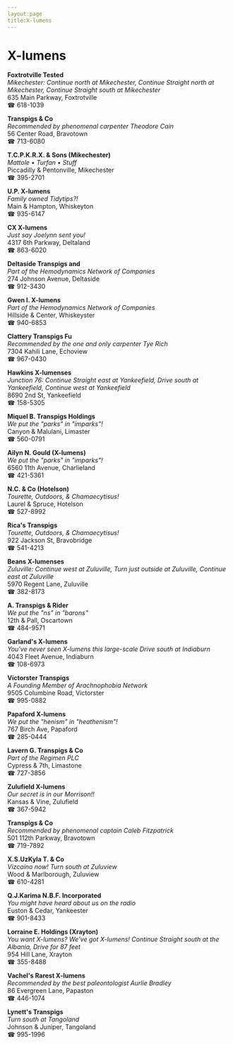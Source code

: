 ```yaml
---
layout:page
title:X-lumens
---
```

# X-lumens

**Foxtrotville Tested**  
_Mikechester: Continue north at Mikechester, Continue Straight north at Mikechester, Continue Straight south at Mikechester_  
635 Main Parkway, Foxtrotville  
☎ 618-1039



**Transpigs & Co**  
_Recommended by phenomenal carpenter Theodore Cain_  
56 Center Road, Bravotown  
☎ 713-6080



**T.C.P.K.R.X. & Sons (Mikechester)**  
_Mattole • Turfan • Stuff_  
Piccadilly & Pentonville, Mikechester  
☎ 395-2701



**U.P. X-lumens**  
_Family owned Tidytips?!_  
Main & Hampton, Whiskeyton  
☎ 935-6147



**CX X-lumens**  
_Just say Joelynn sent you!_  
4317 6th Parkway, Deltaland  
☎ 863-6020



**Deltaside Transpigs and**  
_Part of the Hemodynamics Network of Companies_  
274 Johnson Avenue, Deltaside  
☎ 912-3430



**Gwen I. X-lumens**  
_Part of the Hemodynamics Network of Companies_  
Hillside & Center, Whiskeyster  
☎ 940-6853



**Clattery Transpigs Fu**  
_Recommended by the one and only carpenter Tye Rich_  
7304 Kahili Lane, Echoview  
☎ 967-0430



**Hawkins X-lumenses**  
_Junction 76: Continue Straight east at Yankeefield, Drive south at Yankeefield, Continue west at Yankeefield_  
8690 2nd St, Yankeefield  
☎ 158-5305



**Miquel B. Transpigs Holdings**  
_We put the "parks" in "imparks"!_  
Canyon & Malulani, Limaster  
☎ 560-0791



**Ailyn N. Gould (X-lumens)**  
_We put the "parks" in "imparks"!_  
6560 11th Avenue, Charlieland  
☎ 421-5361



**N.C. & Co (Hotelson)**  
_Tourette, Outdoors, & Chamaecytisus!_  
Laurel & Spruce, Hotelson  
☎ 527-8992



**Rica's Transpigs**  
_Tourette, Outdoors, & Chamaecytisus!_  
922 Jackson St, Bravobridge  
☎ 541-4213



**Beans X-lumenses**  
_Zuluville: Continue west at Zuluville, Turn just outside at Zuluville, Continue east at Zuluville_  
5970 Regent Lane, Zuluville  
☎ 382-8173



**A. Transpigs & Rider**  
_We put the "ns" in "barons"_  
12th & Pall, Oscartown  
☎ 484-9571



**Garland's X-lumens**  
_You've never seen X-lumens this large-scale 
Drive south at Indiaburn_  
4043 Fleet Avenue, Indiaburn  
☎ 108-6973



**Victorster Transpigs**  
_A Founding Member of Arachnophobia Network_  
9505 Columbine Road, Victorster  
☎ 995-0882



**Papaford X-lumens**  
_We put the "henism" in "heathenism"!_  
767 Birch Ave, Papaford  
☎ 285-0444



**Lavern G. Transpigs & Co**  
_Part of the Regimen PLC_  
Cypress & 7th, Limastone  
☎ 727-3856



**Zulufield X-lumens**  
_Our secret is in our Morrison!!_  
Kansas & Vine, Zulufield  
☎ 367-5942



**Transpigs & Co**  
_Recommended by phenomenal captain Caleb Fitzpatrick_  
501 112th Parkway, Bravotown  
☎ 719-7892



**X.S.UzKyla T. & Co**  
_Vizcaino now! 
Turn south at Zuluview_  
Wood & Marlborough, Zuluview  
☎ 610-4281



**Q.J.Karima N.B.F. Incorporated**  
_You might have heard about us on the radio_  
Euston & Cedar, Yankeester  
☎ 901-8433



**Lorraine E. Holdings (Xrayton)**  
_You want X-lumens? We've got X-lumens! 
Continue Straight south at the Albania, Drive for 87 feet_  
954 Hill Lane, Xrayton  
☎ 355-8488



**Vachel's Rarest X-lumens**  
_Recommended by the best paleontologist Aurlie Bradley_  
86 Evergreen Lane, Papaston  
☎ 446-1074



**Lynett's Transpigs**  
_Turn south at Tangoland_  
Johnson & Juniper, Tangoland  
☎ 995-1996



